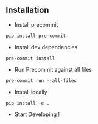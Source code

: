 ## Installation 

- Install precommit
``` shell
pip install pre-commit
```
- Install dev dependencies 
```shell
pre-commit install
```

- Run Precommit against all files 
```shell 
pre-commit run --all-files
```

- Install locally 
```shell
pip install -e . 
```

- Start Developing ! 